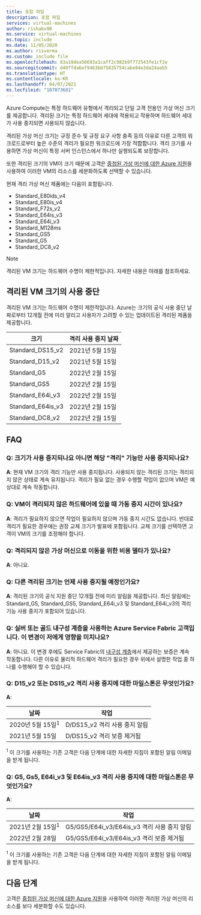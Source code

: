 ```yaml
---
title: 포함 파일
description: 포함 파일
services: virtual-machines
author: rishabv90
ms.service: virtual-machines
ms.topic: include
ms.date: 11/05/2020
ms.author: risverma
ms.custom: include file
ms.openlocfilehash: 83a19dea56693a1caff2c982b9f772543fe1cf2e
ms.sourcegitcommit: d40ffda6ef9463bb75835754cabe84e3da24aab5
ms.translationtype: HT
ms.contentlocale: ko-KR
ms.lasthandoff: 04/07/2021
ms.locfileid: "107073681"
---
```

Azure Compute는 특정 하드웨어 유형에서 격리되고 단일 고객 전용인 가상 머신 크기를 제공합니다. 격리된 크기는 특정 하드웨어 세대에 적용되고 작용하며 하드웨어 세대가 사용 중지되면 사용되지 않습니다.

격리된 가상 머신 크기는 규정 준수 및 규정 요구 사항 충족 등의 이유로 다른 고객의 워크로드로부터 높은 수준의 격리가 필요한 워크로드에 가장 적합합니다.  격리 크기를 사용하면 가상 머신이 특정 서버 인스턴스에서 하나만 실행되도록 보장합니다. 


또한 격리된 크기의 VM이 크기 때문에 고객은 [중첩된 가상 머신에 대한 Azure 지원](https://azure.microsoft.com/blog/nested-virtualization-in-azure/)을 사용하여 이러한 VM의 리소스를 세분화하도록 선택할 수 있습니다.

현재 격리 가상 머신 제품에는 다음이 포함됩니다.
* Standard_E80ids_v4
* Standard_E80is_v4
* Standard_F72s_v2
* Standard_E64is_v3
* Standard_E64i_v3
* Standard_M128ms
* Standard_GS5
* Standard_G5
* Standard_DC8_v2


> [!NOTE]
> 격리된 VM 크기는 하드웨어 수명이 제한적입니다. 자세한 내용은 아래를 참조하세요.

## <a name="deprecation-of-isolated-vm-sizes"></a>격리된 VM 크기의 사용 중단

격리된 VM 크기는 하드웨어 수명이 제한적입니다. Azure는 크기의 공식 사용 중단 날짜로부터 12개월 전에 미리 알리고 사용자가 고려할 수 있는 업데이트된 격리된 제품을 제공합니다.

| 크기 | 격리 사용 중지 날짜 | 
| --- | --- |
| Standard_DS15_v2 | 2021년 5월 15일 |
| Standard_D15_v2  | 2021년 5월 15일 |
| Standard_G5  | 2022년 2월 15일 |
| Standard_GS5  | 2022년 2월 15일 |
| Standard_E64i_v3  | 2022년 2월 15일 |
| Standard_E64is_v3  | 2022년 2월 15일 |
| Standard_DC8_v2 | 2022년 2월 15일 |


## <a name="faq"></a>FAQ
### <a name="q-is-the-size-going-to-get-retired-or-only-its-isolation-feature"></a>Q: 크기가 사용 중지되나요 아니면 해당 "격리" 기능만 사용 중지되나요?
**A**: 현재 VM 크기의 격리 기능만 사용 중지됩니다. 사용되지 않는 격리된 크기는 격리되지 않은 상태로 계속 유지됩니다. 격리가 필요 없는 경우 수행할 작업이 없으며 VM은 예상대로 계속 작동합니다.

### <a name="q-is-there-a-downtime-when-my-vm-lands-on-a-non-isolated-hardware"></a>Q: VM이 격리되지 않은 하드웨어에 있을 때 가동 중지 시간이 있나요?
**A**: 격리가 필요하지 않으면 작업이 필요하지 않으며 가동 중지 시간도 없습니다. 반대로 격리가 필요한 경우에는 권장 교체 크기가 발표에 포함됩니다. 교체 크기를 선택하면 고객이 VM의 크기를 조정해야 합니다.  

### <a name="q-is-there-any-cost-delta-for-moving-to-a-non-isolated-virtual-machine"></a>Q: 격리되지 않은 가상 머신으로 이동을 위한 비용 델타가 있나요?
**A**: 아니요.

### <a name="q-when-are-the-other-isolated-sizes-going-to-retire"></a>Q: 다른 격리된 크기는 언제 사용 중지될 예정인가요?
**A**: 격리된 크기의 공식 지원 중단 12개월 전에 미리 알림을 제공합니다. 최신 알림에는 Standard_G5, Standard_GS5, Standard_E64i_v3 및 Standard_E64i_v3의 격리 기능 사용 중지가 포함되어 있습니다.  

### <a name="q-im-an-azure-service-fabric-customer-relying-on-the-silver-or-gold-durability-tiers-does-this-change-impact-me"></a>Q: 실버 또는 골드 내구성 계층을 사용하는 Azure Service Fabric 고객입니다. 이 변경이 저에게 영향을 미치나요?
**A**: 아니요. 이 변경 후에도 Service Fabric의 [내구성 계층](../articles/service-fabric/service-fabric-cluster-capacity.md#durability-characteristics-of-the-cluster)에서 제공하는 보증은 계속 작동합니다. 다른 이유로 물리적 하드웨어 격리가 필요한 경우 위에서 설명한 작업 중 하나를 수행해야 할 수 있습니다. 
 
### <a name="q-what-are-the-milestones-for-d15_v2-or-ds15_v2-isolation-retirement"></a>Q: D15_v2 또는 DS15_v2 격리 사용 중지에 대한 마일스톤은 무엇인가요? 
**A**: 
 
| 날짜 | 작업 |
|---|---| 
| 2020년 5월 15일<sup>1</sup> | D/DS15_v2 격리 사용 중지 알림| 
| 2021년 5월 15일 | D/DS15_v2 격리 보증 제거됨| 

<sup>1</sup> 이 크기를 사용하는 기존 고객은 다음 단계에 대한 자세한 지침이 포함된 알림 이메일을 받게 됩니다.  

### <a name="q-what-are-the-milestones-for-g5-gs5-e64i_v3-and-e64is_v3-isolation-retirement"></a>Q: G5, Gs5, E64i_v3 및 E64is_v3 격리 사용 중지에 대한 마일스톤은 무엇인가요? 
**A**: 
 
| 날짜 | 작업 |
|---|---|
| 2021년 2월 15일<sup>1</sup> | G5/GS5/E64i_v3/E64is_v3 격리 사용 중지 알림 |
| 2022년 2월 28일 | G5/GS5/E64i_v3/E64is_v3 격리 보증 제거됨 |

<sup>1</sup> 이 크기를 사용하는 기존 고객은 다음 단계에 대한 자세한 지침이 포함된 알림 이메일을 받게 됩니다.  

## <a name="next-steps"></a>다음 단계

고객은 [중첩된 가상 머신에 대한 Azure 지원](https://azure.microsoft.com/blog/nested-virtualization-in-azure/)을 사용하여 이러한 격리된 가상 머신의 리소스를 보다 세분화할 수도 있습니다.
